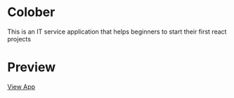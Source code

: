 # Colober
This is an IT service application that helps
beginners to start their first react projects

# Preview
<a href="https://ashkan-ebtekari-colobert.herokuapp.com">View App</a>
